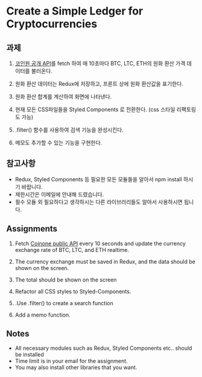 # Create a Simple Ledger for Cryptocurrencies

## 과제

1. [코인원 공개 API](https://doc.coinone.co.kr/#api-Public)를 fetch 하여 매 10초마다 BTC, LTC, ETH의 원화 환산 가격 데이터를 불러온다.

2. 원화 환산 데이터는 Redux에 저장하고, 프론트 상에 원화 환산값을 표기한다. 

3. 원화 환산 합계를 계산하여 화면에 나타낸다.

4. 현재 모든 CSS파일들을 Styled Components 로 전환한다. (css 스타일 리팩토링도 가능)

5. .filter() 함수를 사용하여 검색 기능을 완성시킨다.

6. 메모도 추가할 수 있는 기능을 구현한다.

## 참고사항

* Redux, Styled Components 등 필요한 모든 모듈들을 알아서 npm install 하시기 바랍니다.
* 제한시간은 이메일에 안내해 드렸습니다.
* 필수 모듈 외 필요하다고 생각하시는 다른 라이브러리들도 알아서 사용하시면 됩니다.
  

## Assignments

1. Fetch [Coinone public API](https://doc.coinone.co.kr/#api-Public) every 10 seconds and update the currency exchange rate of BTC, LTC, and ETH realtime.

2. The currency exchange must be saved in Redux, and the data should be shown on the screen.

3. The total should be shown on the screen

4. Refactor all CSS styles to Styled-Components.

5. .Use .filter() to create a search function

6. Add a memo function.

## Notes

*  All necessary modules such as Redux, Styled Components etc.. should be installed
*  Time limit is in your email for the assignment.
*  You may also install other libraries that you want.